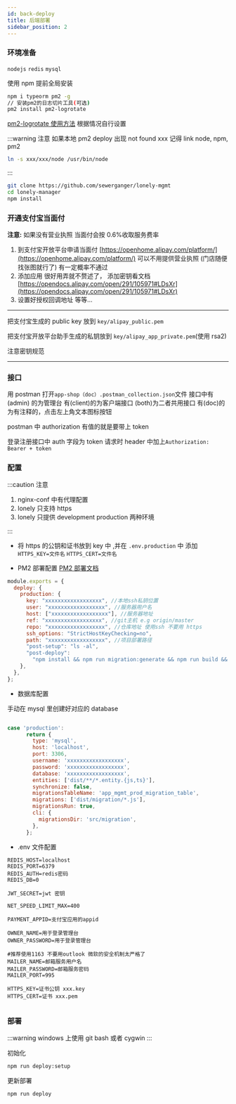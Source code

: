 ```yaml
---
id: back-deploy
title: 后端部署
sidebar_position: 2
---
```


### 环境准备

`nodejs` `redis` `mysql`

使用 npm 提前全局安装

```bash
npm i typeorm pm2 -g
// 安装pm2的日志切片工具(可选)
pm2 install pm2-logrotate
```

[pm2-logrotate 使用方法](https://github.com/keymetrics/pm2-logrotate) 根据情况自行设置

:::warning 注意
如果本地 pm2 deploy 出现 not found xxx 记得 link node, npm, pm2

```bash
ln -s xxx/xxx/node /usr/bin/node
```

:::

```bash npm2yarn
git clone https://github.com/sewerganger/lonely-mgmt
cd lonely-manager
npm install
```

### 开通支付宝当面付

**注意:** 如果没有营业执照 当面付会按 0.6%收取服务费率

1.  到支付宝开放平台申请当面付 [https://openhome.alipay.com/platform/](https://openhome.alipay.com/platform/) 可以不用提供营业执照 (门店随便找张图就行了) 有一定概率不通过
2.  添加应用 很好用弄就不赘述了， 添加密钥看文档[https://opendocs.alipay.com/open/291/105971#LDsXr](https://opendocs.alipay.com/open/291/105971#LDsXr)
3.  设置好授权回调地址 等等...

---

把支付宝生成的 public key 放到 `key/alipay_public.pem`

把支付宝开放平台助手生成的私钥放到 `key/alipay_app_private.pem`(使用 rsa2)

注意密钥规范

---

### 接口

用 postman 打开`app-shop（doc）.postman_collection.json`文件
接口中有(admin) 的为管理台
有(client)的为客户端接口
(both)为二者共用接口
有(doc)的为有注释的，点击左上角文本图标按钮

postman 中 authorization 有值的就是要带上 token

登录注册接口中 auth 字段为 token 请求时 header 中加上`Authorization: Bearer + token`

### 配置

:::caution 注意

1. nginx-conf 中有代理配置
2. lonely 只支持 https
3. lonely 只提供 development production 两种环境

:::

- 将 https 的公钥和证书放到 key 中 ,并在 `.env.production` 中 添加 `HTTPS_KEY=文件名` `HTTPS_CERT=文件名`

- PM2 部署配置 [PM2 部署文档](https://pm2.keymetrics.io/docs/usage/deployment/)

```javascript title="ecosystem.config.js"
module.exports = {
  deploy: {
    production: {
      key: "xxxxxxxxxxxxxxxxxx", //本地ssh私钥位置
      user: "xxxxxxxxxxxxxxxxxx", //服务器用户名
      host: ["xxxxxxxxxxxxxxxxxx"], //服务器地址
      ref: "xxxxxxxxxxxxxxxxxx", //git主机 e.g origin/master
      repo: "xxxxxxxxxxxxxxxxxx", //仓库地址 使用ssh 不要用 https
      ssh_options: "StrictHostKeyChecking=no",
      path: "xxxxxxxxxxxxxxxxxx", //项目部署路径
      "post-setup": "ls -al",
      "post-deploy":
        "npm install && npm run migration:generate && npm run build && pm2 startOrReload ecosystem.config.js --env production",
    },
  },
};
```

- 数据库配置

手动在 mysql 里创建好对应的 database

```javascript title="ormconfig.js"

case 'production':
      return {
        type: 'mysql',
        host: 'localhost',
        port: 3306,
        username: 'xxxxxxxxxxxxxxxxxx',
        password: 'xxxxxxxxxxxxxxxxxx',
        database: 'xxxxxxxxxxxxxxxxxx',
        entities: ['dist/**/*.entity.{js,ts}'],
        synchronize: false,
        migrationsTableName: 'app_mgmt_prod_migration_table',
        migrations: ['dist/migration/*.js'],
        migrationsRun: true,
        cli: {
          migrationsDir: 'src/migration',
        },
      };

```

- .env 文件配置

```shell title=".env.xxx"
REDIS_HOST=localhost
REDIS_PORT=6379
REDIS_AUTH=redis密码
REDIS_DB=0

JWT_SECRET=jwt 密钥

NET_SPEED_LIMIT_MAX=400

PAYMENT_APPID=支付宝应用的appid

OWNER_NAME=用于登录管理台
OWNER_PASSWORD=用于登录管理台

#推荐使用1163 不要用outlook 微软的安全机制太严格了
MAILER_NAME=邮箱服务用户名
MAILER_PASSWORD=邮箱服务密码
MAILER_PORT=995

HTTPS_KEY=证书公钥 xxx.key
HTTPS_CERT=证书 xxx.pem


```

### 部署

:::warning
windows 上使用 git bash 或者 cygwin
:::

初始化

```bash
npm run deploy:setup
```

更新部署

```bash
npm run deploy
```
